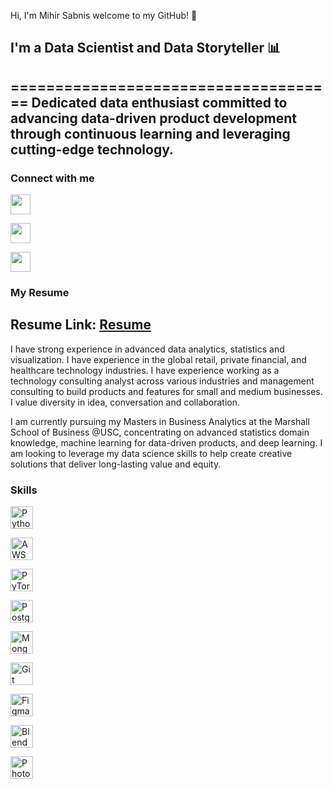 Hi, I'm Mihir Sabnis welcome to my GitHub! 👋  
## I'm a Data Scientist and Data Storyteller 📊
=====================================
Dedicated data enthusiast committed to advancing data-driven product development through continuous learning and leveraging cutting-edge technology.
------------------------------------

### Connect with me 

<p align="left"> <a href="mailto:mihirraj@marshall.usc.edu" target="_blank" rel="noreferrer"><img src="https://gist.githubusercontent.com/PranoyBu/d3a635ca00fb890856ad2b12a2f92a0a/raw/mail.svg" width="32" height="32" /></a> 

<a href="https://www.github.com/mihirsab" target="_blank" rel="noreferrer"><img src="https://raw.githubusercontent.com/danielcranney/readme-generator/main/public/icons/socials/github.svg" width="32" height="32" /></a> 

<a href="https://www.linkedin.com/in/mihirrsabnis/" target="_blank" rel="noreferrer"><img src="https://raw.githubusercontent.com/danielcranney/readme-generator/main/public/icons/socials/linkedin.svg" width="32" height="32" /></a></p>

### My Resume
Resume Link: [Resume](https://drive.google.com/file/d/1i-NIzlBHuM1QsxqTIcWXhM8G0u3NitpO/view?usp=sharing)
------------------------------------
I have strong experience in advanced data analytics, statistics and visualization. I have experience in the global retail, private financial, and healthcare technology industries. I have experience working as a technology consulting analyst across various industries and management consulting to build products and features for small and medium businesses. I value diversity in idea, conversation and collaboration.

I am currently pursuing my Masters in Business Analytics at the Marshall School of Business @USC, concentrating on advanced statistics domain knowledge, machine learning for data-driven products, and deep learning. I am looking to leverage my data science skills to help create creative solutions that deliver long-lasting value and equity.

### Skills

<p align="left">
<a href="https://www.python.org/" target="_blank" rel="noreferrer"><img src="https://raw.githubusercontent.com/danielcranney/readme-generator/main/public/icons/skills/python-colored.svg" width="36" height="36" alt="Python" /></a>

<a href="https://aws.amazon.com/" target="_blank" rel="noreferrer"><img src="https://raw.githubusercontent.com/danielcranney/readme-generator/main/public/icons/skills/aws-colored.svg" width="36" height="36" alt="AWS" /></a>

<a href="https://pytorch.org/" target="_blank" rel="noreferrer"><img src="https://raw.githubusercontent.com/danielcranney/readme-generator/main/public/icons/skills/pytorch-colored.svg" width="36" height="36" alt="PyTorch" /></a>

<a href="https://www.postgresql.org/" target="_blank" rel="noreferrer"><img src="https://raw.githubusercontent.com/danielcranney/readme-generator/main/public/icons/skills/postgresql-colored.svg" width="36" height="36" alt="PostgreSQL" /></a>

<a href="https://www.mongodb.com/" target="_blank" rel="noreferrer"><img src="https://raw.githubusercontent.com/danielcranney/readme-generator/main/public/icons/skills/mongodb-colored.svg" width="36" height="36" alt="MongoDB" /></a>

<a href="https://git-scm.com/" target="_blank" rel="noreferrer"><img src="https://raw.githubusercontent.com/danielcranney/readme-generator/main/public/icons/skills/git-colored.svg" width="36" height="36" alt="Git" /></a>

<a href="https://www.figma.com/" target="_blank" rel="noreferrer"><img src="https://raw.githubusercontent.com/danielcranney/readme-generator/main/public/icons/skills/figma-colored.svg" width="36" height="36" alt="Figma" /></a>

<a href="https://www.blender.org/" target="_blank" rel="noreferrer"><img src="https://raw.githubusercontent.com/danielcranney/readme-generator/main/public/icons/skills/blender-colored.svg" width="36" height="36" alt="Blender" /></a>

<a href="https://www.adobe.com/uk/products/photoshop.html" target="_blank" rel="noreferrer"><img src="https://raw.githubusercontent.com/danielcranney/readme-generator/main/public/icons/skills/photoshop-colored.svg" width="36" height="36" alt="Photoshop" /></a>
</p>

